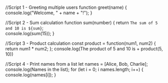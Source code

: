  //Script 1 - Greeting multiple users
function greet(name) {   
   console.log("Welcome, " + name + "!");
}

 //Script 2 - Sum calculation
 function sum(number) {
   return `The sum of 5 and 10 is ${sum}`;   
   console.log(sum(15));
}

 //Script 3 - Product calculation
const product = function(num1, num2) {
   return num1 * num2;
};
console.log(The product of 5 and 10 is + product(5, 10))

 //Script 4 - Print names from a list
let names = [Alice, Bob, Charlie];
console.log(Names in the list);
for (let i = 0; i  names.length; i++) {
    console.log(names[i]);
}
